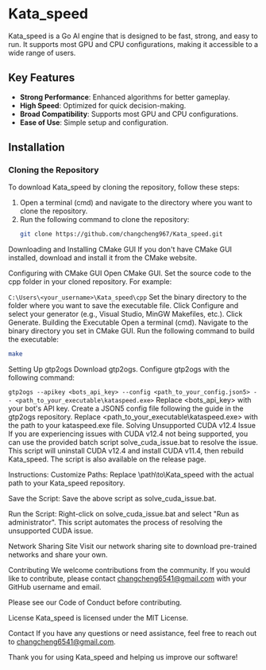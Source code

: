 # Kata_speed

Kata_speed is a Go AI engine that is designed to be fast, strong, and easy to run. It supports most GPU and CPU configurations, making it accessible to a wide range of users.

## Key Features

- **Strong Performance**: Enhanced algorithms for better gameplay.
- **High Speed**: Optimized for quick decision-making.
- **Broad Compatibility**: Supports most GPU and CPU configurations.
- **Ease of Use**: Simple setup and configuration.

## Installation

### Cloning the Repository

To download Kata_speed by cloning the repository, follow these steps:

1. Open a terminal (cmd) and navigate to the directory where you want to clone the repository.
2. Run the following command to clone the repository:
   ```sh
   git clone https://github.com/changcheng967/Kata_speed.git
   ```
Downloading and Installing CMake GUI
If you don't have CMake GUI installed, download and install it from the CMake website.

Configuring with CMake GUI
Open CMake GUI.
Set the source code to the cpp folder in your cloned repository. For example:

```C:\Users\<your_username>\Kata_speed\cpp```
Set the binary directory to the folder where you want to save the executable file.
Click Configure and select your generator (e.g., Visual Studio, MinGW Makefiles, etc.).
Click Generate.
Building the Executable
Open a terminal (cmd).
Navigate to the binary directory you set in CMake GUI.
Run the following command to build the executable:
```sh
make
```
Setting Up gtp2ogs
Download gtp2ogs.
Configure gtp2ogs with the following command:

```gtp2ogs --apikey <bots_api_key> --config <path_to_your_config.json5> -- <path_to_your_executable\kataspeed.exe>```
Replace <bots_api_key> with your bot's API key.
Create a JSON5 config file following the guide in the gtp2ogs repository.
Replace <path_to_your_executable\kataspeed.exe> with the path to your kataspeed.exe file.
Solving Unsupported CUDA v12.4 Issue
If you are experiencing issues with CUDA v12.4 not being supported, you can use the provided batch script solve_cuda_issue.bat to resolve the issue. This script will uninstall CUDA v12.4 and install CUDA v11.4, then rebuild Kata_speed. The script is also available on the release page.

Instructions:
Customize Paths:
Replace \path\to\Kata_speed with the actual path to your Kata_speed repository.

Save the Script:
Save the above script as solve_cuda_issue.bat.

Run the Script:
Right-click on solve_cuda_issue.bat and select "Run as administrator".
This script automates the process of resolving the unsupported CUDA issue.

Network Sharing Site
Visit our network sharing site to download pre-trained networks and share your own.

Contributing
We welcome contributions from the community. If you would like to contribute, please contact changcheng6541@gmail.com with your GitHub username and email.

Please see our Code of Conduct before contributing.

License
Kata_speed is licensed under the MIT License.

Contact
If you have any questions or need assistance, feel free to reach out to changcheng6541@gmail.com.

Thank you for using Kata_speed and helping us improve our software!
